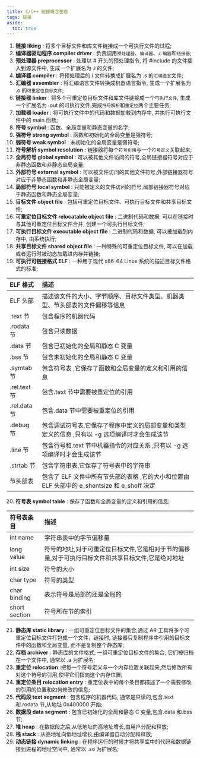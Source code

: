 ```yaml
---
title: C/C++ 链接概念整理
tags: 链接
aside:
  toc: true
---
```


<!--more-->

1. **链接 liking** : 将多个目标文件和库文件链接成一个可执行文件的过程;
2. **编译器驱动程序 compiler driver** : 负责调用`预处理器`、`编译器`、`汇编器`和`链接器`;
3. **预处理器 preprocessor** : 处理以 # 开头的预处理指令, 将 #include 的文件插入到源文件中, 生成一个扩展名为 .i 的文件;
4. **编译器 compiler** : 将预处理后的.i 文件转换成扩展名为 .s 的`汇编语言`文件;
5. **汇编器 assembler** : 将汇编语言文件转换成机器语言指令, 生成一个扩展名为 .o 的`可重定位目标文件`;
6. **链接器 linker** : 将多个可重定位目标文件和库文件链接成一个`可执行文件`, 生成一个扩展名为 .out 的可执行文件,完成`符号解析`和`重定位`两个主要任务;
7. **加载器 loader** : 将可执行文件中的代码和数据加载到内存中, 并执行可执行文件中的 main 函数;
8. **符号 symbol** : 函数、全局变量和静态变量的名字;
9. **强符号 strong symbol** : 函数和初始化的全局变量是强符号;
10. **弱符号 weak symbol** : 未初始化的全局变量是弱符号;
11. **符号解析 symbol resolution** : 链接器将每个`符号引用`与一个`符号定义`关联起来;
12. **全局符号 global symbol** : 可以被其他文件访问的符号,全局链接器符号对应于非静态函数和非静态全局变量;
13. **外部符号 external symbol** : 可以被文件访问的其他文件符号,外部链接器符号对应于非静态函数和非静态全局变量;
14. **局部符号 local symbol** : 只能被定义的文件访问的符号,局部链接器符号对应于静态函数和静态全局变量;
15. **目标文件 object file** : 包括可重定位目标文件、可执行目标文件和共享目标文件;
16. **可重定位目标文件 relocatable object file** : 二进制代码和数据, 可以在链接时与其他可重定位目标文件合并, 创建一个可执行目标文件;
17. **可执行目标文件 executable object file** : 二进制代码和数据, 可以被加载到内存中, 由系统执行;
18. **共享目标文件 shared object file** : 一种特殊的可重定位目标文件, 可以在加载或者运行时被动态加载进内存并链接;
19. **可执行可链接格式 ELF** : 一种用于现代 x86-64 Linux 系统的描述目标文件格式的标准;

| ELF 格式     | 描述                                                                                          |
| :----------- | :-------------------------------------------------------------------------------------------- |
| ELF 头部     | 描述该文件的大小、字节顺序、目标文件类型、机器类型、节头部表的文件偏移等信息                  |
| .text 节     | 包含程序的机器代码                                                                            |
| .rodata 节   | 包含只读数据                                                                                  |
| .data 节     | 包含已初始化的全局和静态 C 变量                                                               |
| .bss 节      | 包含未初始化的全局和静态 C 变量                                                               |
| .symtab 节   | 包含符号表 ,它保存了函数和全局变量的定义和引用的信息                                          |
| .rel.text 节 | 包含.text 节中需要被重定位的引用                                                              |
| .rel.data 节 | 包含.data 节中需要被重定位的引用                                                              |
| .debug 节    | 包含调试符号表,它保存了程序中定义的局部变量和类型定义的信息 ,只有以 -g 选项编译时才会生成该节 |
| .line 节     | 包含行号和.text 节中机器指令的对应关系 ,只有以 -g 选项编译时才会生成该节                      |
| .strtab 节   | 包含字符串表,它保存了符号表中的字符串                                                         |
| 节头部表     | 包含了 ELF 文件中所有节头部的表格 ,它的大小和位置由 ELF 头部中的 e_shentsize 和 e_shoff 决定  |

20. **符号表 symbol table** : 保存了函数和全局变量的定义和引用的信息;

| 符号表条目    | 描述                                                                                               |
| :------------ | :------------------------------------------------------------------------------------------------- |
| int name      | 字符串表中的字节偏移量                                                                             |
| long value    | 符号的地址,对于可重定位目标文件,它是相对于节的偏移量,对于可执行目标文件和共享目标文件,它是绝对地址 |
| int size      | 符号的大小                                                                                         |
| char type     | 符号的类型                                                                                         |
| char binding  | 表示符号是局部的还是全局的                                                                         |
| short section | 符号所在节的索引                                                                                   |

21. **静态库 static library** : 一组可重定位目标文件的集合,通过 AR 工具将多个可重定位目标文件打包成一个文件，链接时, 链接器只复制程序中引用的目标文件中的函数和全局变量, 而不是复制整个静态库;
22. **存档 archiver** : 静态库的文件格式, 一组可重定位目标文件的集合, 它们被归档在一个文件中, 通常以 .a 为扩展名;
23. **重定位 relocation** :把每一个符号定义与一个内存位置关联起来,然后修改所有对这个符号的引用,使得它们指向这个内存位置;
24. **重定位条目 relocation entry** : 重定位表中的每个条目都描述了一个需要修改的引用的位置和如何修改的信息;
25. **代码段 text segment** : 包含程序的机器代码, 通常是只读的,包含.text 和.rodata 节,从地址 0x400000 开始;
26. **数据段 data segment** : 包含已初始化的全局和静态 C 变量,包含.data 和.bss 节;
27. **堆 heap** : 在数据段之后,从低地址向高地址增长,由用户分配和释放;
28. **栈 stack** : 从高地址向低地址增长,由编译器自动分配和释放;
29. **动态链接 dynamic linking** : 在程序运行的时候才将共享库中的代码和数据链接到进程的地址空间中, 通常以 .so 为扩展名;
